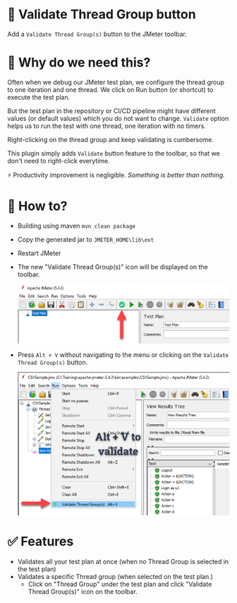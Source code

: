 # 🚀 Validate Thread Group button

Add a `Validate Thread Group(s)` button to the JMeter toolbar.

# 🌟 Why do we need this?

Often when we debug our JMeter test plan, we configure the thread group to one iteration and one thread. We click on Run
button (or shortcut) to execute the test plan.

But the test plan in the repository or CI/CD pipeline might have different values (or default values) which you do not 
want to change. `Validate` option helps us to run the test with one thread, one iteration with no timers.

Right-clicking on the thread group and keep validating is cumbersome.

This plugin simply adds `Validate` button feature to the toolbar, so that we don't need to right-click everytime. 

⚡ Productivity improvement is negligible. *Something is better than nothing.* 


# 🤔 How to?

* Building using maven `mvn clean package`
* Copy the generated jar to `JMETER_HOME\lib\ext`
* Restart JMeter
* The new "Validate Thread Group(s)" icon will be displayed on the toolbar.

  ![Validate Thread Group(s)](./images/Valiate-Thread-Group.png)

* Press `Alt + V` without navigating to the menu or clicking on the `Validate Thread Group(s)` button.

  ![Validate Thread Group(s) Menu](./images/Valiate-Thread-Group-Menu.png)

# ✅ Features

* Validates all your test plan at once (when no Thread Group is selected in the test plan)
* Validates a specific Thread group (when selected on the test plan.)
  - Click on "Thread Group" under the test plan and click "Validate Thread Group(s)" icon on the toolbar.
 